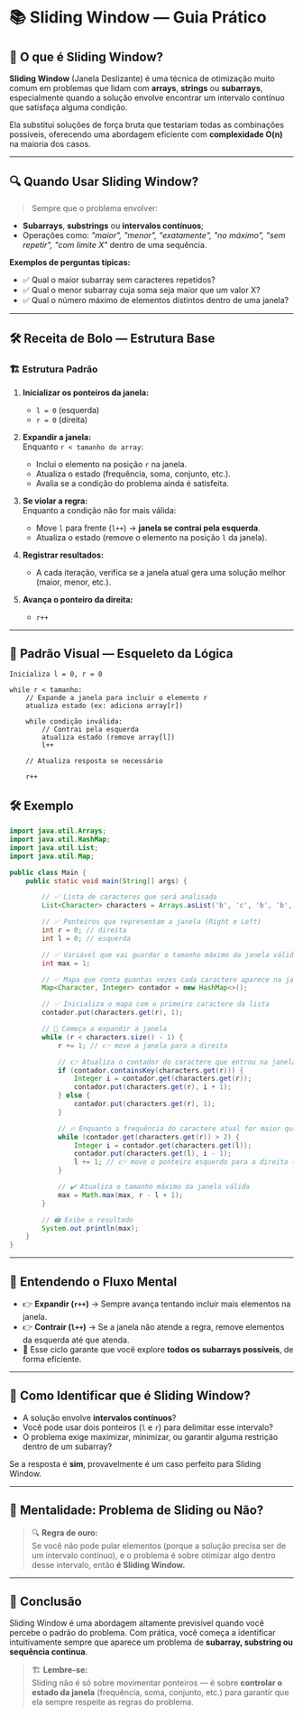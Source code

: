 
# 📚 Sliding Window — Guia Prático

## 🚀 O que é Sliding Window?

**Sliding Window** (Janela Deslizante) é uma técnica de otimização muito comum em problemas que lidam com **arrays**, **strings** ou **subarrays**, especialmente quando a solução envolve encontrar um intervalo contínuo que satisfaça alguma condição.

Ela substitui soluções de força bruta que testariam todas as combinações possíveis, oferecendo uma abordagem eficiente com **complexidade O(n)** na maioria dos casos.

---

## 🔍 Quando Usar Sliding Window?

> Sempre que o problema envolver:
- **Subarrays**, **substrings** ou **intervalos contínuos**;
- Operações como: _"maior", "menor", "exatamente", "no máximo", "sem repetir", "com limite X"_ dentro de uma sequência.

**Exemplos de perguntas típicas:**
- ✅ Qual o maior subarray sem caracteres repetidos?
- ✅ Qual o menor subarray cuja soma seja maior que um valor X?
- ✅ Qual o número máximo de elementos distintos dentro de uma janela?

---

## 🛠️ Receita de Bolo — Estrutura Base

### 🏗️ Estrutura Padrão

1. **Inicializar os ponteiros da janela:**
   - `l = 0` (esquerda)
   - `r = 0` (direita)

2. **Expandir a janela:**  
   Enquanto `r < tamanho do array`:
   - Inclui o elemento na posição `r` na janela.
   - Atualiza o estado (frequência, soma, conjunto, etc.).
   - Avalia se a condição do problema ainda é satisfeita.

3. **Se violar a regra:**  
   Enquanto a condição não for mais válida:
   - Move `l` para frente (`l++`) → **janela se contrai pela esquerda**.
   - Atualiza o estado (remove o elemento na posição `l` da janela).

4. **Registrar resultados:**  
   - A cada iteração, verifica se a janela atual gera uma solução melhor (maior, menor, etc.).

5. **Avança o ponteiro da direita:**  
   - `r++`

---

## 🔑 Padrão Visual — Esqueleto da Lógica

```plaintext
Inicializa l = 0, r = 0

while r < tamanho:
    // Expande a janela para incluir o elemento r
    atualiza estado (ex: adiciona array[r])
    
    while condição inválida:
        // Contrai pela esquerda
        atualiza estado (remove array[l])
        l++
    
    // Atualiza resposta se necessário
    
    r++
```

## 🛠️ Exemplo

```java
import java.util.Arrays;
import java.util.HashMap;
import java.util.List;
import java.util.Map;

public class Main {
    public static void main(String[] args) {

        // ✅ Lista de caracteres que será analisada
        List<Character> characters = Arrays.asList('b', 'c', 'b', 'b', 'b', 'c', 'b', 'a');

        // ✅ Ponteiros que representam a janela (Right e Left)
        int r = 0; // direita
        int l = 0; // esquerda

        // ✅ Variável que vai guardar o tamanho máximo da janela válida encontrada
        int max = 1;

        // ✅ Mapa que conta quantas vezes cada caractere aparece na janela atual
        Map<Character, Integer> contador = new HashMap<>();

        // ✅ Inicializa o mapa com o primeiro caractere da lista
        contador.put(characters.get(r), 1);

        // 🚀 Começa a expandir a janela
        while (r < characters.size() - 1) {
            r += 1; // 👉 move a janela para a direita

            // 👉 Atualiza o contador do caractere que entrou na janela
            if (contador.containsKey(characters.get(r))) {
                Integer i = contador.get(characters.get(r));
                contador.put(characters.get(r), i + 1);
            } else {
                contador.put(characters.get(r), 1);
            }

            // 🔥 Enquanto a frequência do caractere atual for maior que 2, contrai pela esquerda
            while (contador.get(characters.get(r)) > 2) {
                Integer i = contador.get(characters.get(l));
                contador.put(characters.get(l), i - 1);
                l += 1; // 👉 move o ponteiro esquerdo para a direita (contraindo a janela)
            }

            // ✔️ Atualiza o tamanho máximo da janela válida
            max = Math.max(max, r - l + 1);
        }

        // 🖨️ Exibe o resultado
        System.out.println(max);
    }
}
```

---

## 🧠 Entendendo o Fluxo Mental

- 👉 **Expandir (`r++`)** → Sempre avança tentando incluir mais elementos na janela.
- 👉 **Contrair (`l++`)** → Se a janela não atende a regra, remove elementos da esquerda até que atenda.
- 🔁 Esse ciclo garante que você explore **todos os subarrays possíveis**, de forma eficiente.

---

## 🎯 Como Identificar que é Sliding Window?

- A solução envolve **intervalos contínuos**?
- Você pode usar dois ponteiros (`l` e `r`) para delimitar esse intervalo?
- O problema exige maximizar, minimizar, ou garantir alguma restrição dentro de um subarray?

Se a resposta é **sim**, provavelmente é um caso perfeito para Sliding Window.

---

## 🧠 Mentalidade: Problema de Sliding ou Não?

> 🔍 **Regra de ouro:**  
Se você não pode pular elementos (porque a solução precisa ser de um intervalo contínuo), e o problema é sobre otimizar algo dentro desse intervalo, então **é Sliding Window.**

---

## 🚦 Conclusão

Sliding Window é uma abordagem altamente previsível quando você percebe o padrão do problema. Com prática, você começa a identificar intuitivamente sempre que aparece um problema de **subarray, substring ou sequência contínua**.

> 🏗️ **Lembre-se:**  
Sliding não é só sobre movimentar ponteiros — é sobre **controlar o estado da janela** (frequência, soma, conjunto, etc.) para garantir que ela sempre respeite as regras do problema.
